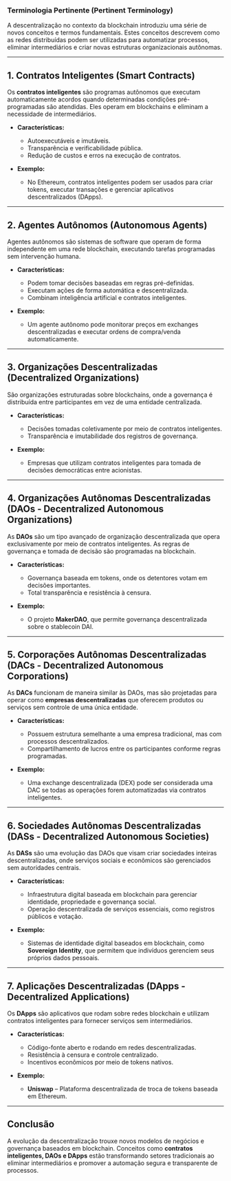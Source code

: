 ### **Terminologia Pertinente (Pertinent Terminology)**

A descentralização no contexto da blockchain introduziu uma série de novos conceitos e termos fundamentais. Estes conceitos descrevem como as redes distribuídas podem ser utilizadas para automatizar processos, eliminar intermediários e criar novas estruturas organizacionais autônomas.

---

## **1. Contratos Inteligentes (Smart Contracts)**
Os **contratos inteligentes** são programas autônomos que executam automaticamente acordos quando determinadas condições pré-programadas são atendidas. Eles operam em blockchains e eliminam a necessidade de intermediários.

- **Características:**  
  - Autoexecutáveis e imutáveis.
  - Transparência e verificabilidade pública.
  - Redução de custos e erros na execução de contratos.

- **Exemplo:**  
  - No Ethereum, contratos inteligentes podem ser usados para criar tokens, executar transações e gerenciar aplicativos descentralizados (DApps).

---

## **2. Agentes Autônomos (Autonomous Agents)**
Agentes autônomos são sistemas de software que operam de forma independente em uma rede blockchain, executando tarefas programadas sem intervenção humana.

- **Características:**  
  - Podem tomar decisões baseadas em regras pré-definidas.
  - Executam ações de forma automática e descentralizada.
  - Combinam inteligência artificial e contratos inteligentes.

- **Exemplo:**  
  - Um agente autônomo pode monitorar preços em exchanges descentralizadas e executar ordens de compra/venda automaticamente.

---

## **3. Organizações Descentralizadas (Decentralized Organizations)**
São organizações estruturadas sobre blockchains, onde a governança é distribuída entre participantes em vez de uma entidade centralizada.

- **Características:**  
  - Decisões tomadas coletivamente por meio de contratos inteligentes.
  - Transparência e imutabilidade dos registros de governança.

- **Exemplo:**  
  - Empresas que utilizam contratos inteligentes para tomada de decisões democráticas entre acionistas.

---

## **4. Organizações Autônomas Descentralizadas (DAOs - Decentralized Autonomous Organizations)**
As **DAOs** são um tipo avançado de organização descentralizada que opera exclusivamente por meio de contratos inteligentes. As regras de governança e tomada de decisão são programadas na blockchain.

- **Características:**  
  - Governança baseada em tokens, onde os detentores votam em decisões importantes.
  - Total transparência e resistência à censura.

- **Exemplo:**  
  - O projeto **MakerDAO**, que permite governança descentralizada sobre o stablecoin DAI.

---

## **5. Corporações Autônomas Descentralizadas (DACs - Decentralized Autonomous Corporations)**
As **DACs** funcionam de maneira similar às DAOs, mas são projetadas para operar como **empresas descentralizadas** que oferecem produtos ou serviços sem controle de uma única entidade.

- **Características:**  
  - Possuem estrutura semelhante a uma empresa tradicional, mas com processos descentralizados.
  - Compartilhamento de lucros entre os participantes conforme regras programadas.

- **Exemplo:**  
  - Uma exchange descentralizada (DEX) pode ser considerada uma DAC se todas as operações forem automatizadas via contratos inteligentes.

---

## **6. Sociedades Autônomas Descentralizadas (DASs - Decentralized Autonomous Societies)**
As **DASs** são uma evolução das DAOs que visam criar sociedades inteiras descentralizadas, onde serviços sociais e econômicos são gerenciados sem autoridades centrais.

- **Características:**  
  - Infraestrutura digital baseada em blockchain para gerenciar identidade, propriedade e governança social.
  - Operação descentralizada de serviços essenciais, como registros públicos e votação.

- **Exemplo:**  
  - Sistemas de identidade digital baseados em blockchain, como **Sovereign Identity**, que permitem que indivíduos gerenciem seus próprios dados pessoais.

---

## **7. Aplicações Descentralizadas (DApps - Decentralized Applications)**
Os **DApps** são aplicativos que rodam sobre redes blockchain e utilizam contratos inteligentes para fornecer serviços sem intermediários.

- **Características:**  
  - Código-fonte aberto e rodando em redes descentralizadas.
  - Resistência à censura e controle centralizado.
  - Incentivos econômicos por meio de tokens nativos.

- **Exemplo:**  
  - **Uniswap** – Plataforma descentralizada de troca de tokens baseada em Ethereum.

---

## **Conclusão**
A evolução da descentralização trouxe novos modelos de negócios e governança baseados em blockchain. Conceitos como **contratos inteligentes, DAOs e DApps** estão transformando setores tradicionais ao eliminar intermediários e promover a automação segura e transparente de processos.
